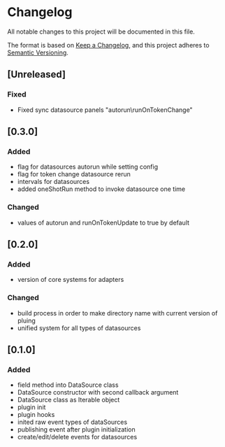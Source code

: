 # Changelog

All notable changes to this project will be documented in this file.

The format is based on [Keep a Changelog](https://keepachangelog.com/en/1.0.0/),
and this project adheres to [Semantic Versioning](https://semver.org/spec/v2.0.0.html).

## [Unreleased]

### Fixed
- Fixed sync datasource panels "autorun\runOnTokenChange"

## [0.3.0]

### Added

- flag for datasources autorun while setting config
- flag for token change datasource rerun
- intervals for datasources
- added oneShotRun method to invoke datasource one time

### Changed

- values of autorun and runOnTokenUpdate to true by default

## [0.2.0]

### Added

- version of core systems for adapters

### Changed

- build process in order to make directory name with current version of pluing
- unified system for all types of datasources

## [0.1.0]

### Added

- field method into DataSource class
- DataSource constructor with second callback argument
- DataSource class as Iterable object
- plugin init
- plugin hooks
- inited raw event types of dataSources
- publishing event after plugin initialization
- create/edit/delete events for datasources
